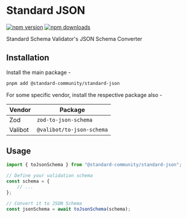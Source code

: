 # Standard JSON

[![npm version](https://img.shields.io/npm/v/@standard-community/standard-json.svg)](https://npmjs.org/package/@standard-community/standard-json "View this project on NPM")
[![npm downloads](https://img.shields.io/npm/dm/@standard-community/standard-json)](https://www.npmjs.com/package/@standard-community/standard-json)

Standard Schema Validator's JSON Schema Converter

## Installation

Install the main package -

```sh
pnpm add @standard-community/standard-json
```

For some specific vendor, install the respective package also -

| Vendor  | Package |
| ------- | ------- |
| Zod     | `zod-to-json-schema` |
| Valibot | `@valibot/to-json-schema` |

## Usage

```ts
import { toJsonSchema } from "@standard-community/standard-json";

// Define your validation schema
const schema = {
    // ...
};

// Convert it to JSON Schema
const jsonSchema = await toJsonSchema(schema);
```
